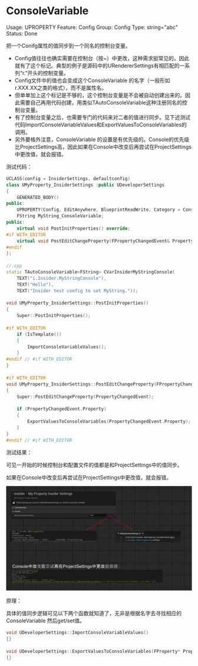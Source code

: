 # ConsoleVariable

Usage: UPROPERTY
Feature: Config
Group: Config
Type: string="abc"
Status: Done

把一个Conifg属性的值同步到一个同名的控制台变量。

- Config值往往也确实需要在控制台（按~）中更改，这种需求挺常见的，因此就有了这个标记。典型的例子是源码中的URendererSettings有相匹配的一系列“r.”开头的控制变量。
- Config文件中的值也会变成这个ConsoleVariable 的名字（一般形如 r.XXX.XX之类的格式），而不是属性名。
- 但单单加上这个标记是不够的，这个控制台变量是不会被自动创建出来的。因此需要自己再用代码创建，用类似TAutoConsoleVariable这种注册同名的控制台变量。
- 有了控制台变量之后，也需要专门的代码来对二者的值进行同步。见下述测试代码ImportConsoleVariableValues和ExportValuesToConsoleVariables的调用。
- 另外要格外注意，ConsoleVariable 的设置是有优先级的。Console的优先级比ProjectSettings高，因此如果在Console中改变后再尝试在ProjectSettings中更改值，就会报错。

测试代码：

```cpp
UCLASS(config = InsiderSettings, defaultconfig)
class UMyProperty_InsiderSettings :public UDeveloperSettings
{
	GENERATED_BODY()
public:
	UPROPERTY(Config, EditAnywhere, BlueprintReadWrite, Category = Console, meta = (ConsoleVariable = "i.Insider.MyStringConsole"))
	FString MyString_ConsoleVariable;
public:
	virtual void PostInitProperties() override;
#if WITH_EDITOR
	virtual void PostEditChangeProperty(FPropertyChangedEvent& PropertyChangedEvent) override;
#endif
};

//.cpp
static TAutoConsoleVariable<FString> CVarInsiderMyStringConsole(
	TEXT("i.Insider.MyStringConsole"),
	TEXT("Hello"),
	TEXT("Insider test config to set MyString."));

void UMyProperty_InsiderSettings::PostInitProperties()
{
	Super::PostInitProperties();

#if WITH_EDITOR
	if (IsTemplate())
	{
		ImportConsoleVariableValues();
	}
#endif // #if WITH_EDITOR
}

#if WITH_EDITOR
void UMyProperty_InsiderSettings::PostEditChangeProperty(FPropertyChangedEvent& PropertyChangedEvent)
{
	Super::PostEditChangeProperty(PropertyChangedEvent);	

	if (PropertyChangedEvent.Property)
	{
		ExportValuesToConsoleVariables(PropertyChangedEvent.Property);		
	}
}
#endif // #if WITH_EDITOR
```

测试结果：

可见一开始的时候控制台和配置文件的值都是和ProjectSettings中的值同步。

如果在Console中改变后再尝试在ProjectSettings中更改值，就会报错。

![Untitled](ConsoleVariable/Untitled.png)

原理：

具体的值同步逻辑可见以下两个函数就知道了，无非是根据名字去寻找相应的ConsoleVariable 然后get/set值。

```cpp
void UDeveloperSettings::ImportConsoleVariableValues()
{}

void UDeveloperSettings::ExportValuesToConsoleVariables(FProperty* PropertyThatChanged)
{}
```